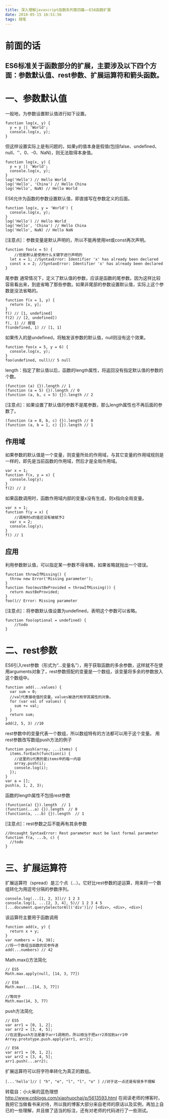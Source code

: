 ```yaml
---
title: 深入理解javascript函数系列第四篇——ES6函数扩展
date: 2018-05-15 16:51:56
tags: 随笔
---
```


# 前面的话
## ES6标准关于函数部分的扩展，主要涉及以下四个方面：参数默认值、rest参数、扩展运算符和箭头函数。

# 一、参数默认值
一般地，为参数设置默认值进行如下设置。
```
function log(x, y) {
  y = y || 'World';
  console.log(x, y);
}
```
但这样设置实际上是有问题的，如果y的值本身是假值(包括false、undefined、null、''、0、-0、NaN)，则无法取得本身值。

<!-- more -->
```
function log(x, y) {
  y = y || 'World';
  console.log(x, y);
}
log('Hello') // Hello World
log('Hello', 'China') // Hello China
log('Hello', NaN) // Hello World
```
ES6允许为函数的参数设置默认值，即直接写在参数定义的后面。
```
function log(x, y = 'World') {
  console.log(x, y);
}
log('Hello') // Hello World
log('Hello', 'China') // Hello China
log('Hello', NaN) // Hello NaN
```
[注意点]：参数变量是默认声明的，所以不能再使用let或const再次声明。
```
function foo(x = 5) {
	//但是默认是使用什么关键字进行声明的
  let x = 1; //SyntaxError: Identifier 'x' has already been declared
  const x = 2; //SyntaxError: Identifier 'x' has already been declared
}
```
尾参数
通常情况下，定义了默认值的参数，应该是函数的尾参数。因为这样比较容易看出来，到底省略了那些参数。如果非尾部的参数设置默认值，实际上这个参数是没法省略的。
```
function f(x = 1, y) {
  return [x, y];
}
f() // [1, undefined]
f(2) // [2, undefined])
f(, 1) // 报错
f(undefined, 1) // [1, 1]
```
如果传入的是undefined，将触发该参数的默认值，null则没有这个效果。
```
function foo(x = 5, y = 6) {
  console.log(x, y);
}
foo(undefined, null)// 5 null
```
length：指定了默认值以后，函数的length属性，将返回没有指定默认值的参数的个数。
```
(function (a) {}).length // 1
(function (a = 5) {}).length // 0
(function (a, b, c = 5) {}).length // 2
```
[注意点]：如果设置了默认值的参数不是尾参数，那么length属性也不再后面的参数了。
```
(function (a = 0, b, c) {}).length // 0
(function (a, b = 1, c) {}).length // 1
```
## 作用域
如果参数的默认值是一个变量，则变量所处的作用域，与其它变量的作用域规则是一样的，即先是当前函数的作用域，然后才是全局作用域。
```
var x = 1;
function f(x, y = x) {
  console.log(y);
}
f(2) // 2
```
如果函数调用时，函数作用域内部的变量x没有生成，则x指向全局变量。
```
var x = 1;
function f(y = x) {
	//调用时x的值还没有被赋予2
  var x = 2;
  console.log(y);
}
f() // 1
```
## 应用
利用参数默认值，可以指定某一参数不得省略，如果省略就抛出一个错误。
```
function throwIfMissing() {
  throw new Error('Missing parameter');
}
function foo(mustBeProvided = throwIfMissing()) {
  return mustBeProvided;
}
foo()// Error: Missing parameter
```
[注意点]：将参数默认值设置为undefined，表明这个参数可以省略。
```
function foo(optional = undefined) {
    //todo
}
```

# 二、rest参数
ES6引入rest参数（形式为“...变量名”），用于获取函数的多余参数，这样就不在使用arguments对象了，rest参数搭配的变量是一个数组，该变量将多余的参数放入这个数组中。
```
function add(...values) {
  var sum = 0;
  //val代表接收值的变量，values被迭代枚举其属性的对象。
  for (var val of values) {
    sum += val;
  }
  return sum;
}
add(2, 5, 3) //10
```
rest参数中的变量代表一个数组，所以数组特有的方法都可以用于这个变量。
用rest参数改写数组push方法的例子
```
function push(array, ...items) {
  items.forEach(function(i) {
	//这里的i代表的是items中的每一内容
    array.push(i);
    console.log(i);
  });
}
var a = [];
push(a, 1, 2, 3);
```
函数的length属性不包括rest参数
```
(function(a) {}).length  // 1
(function(...a) {}).length  // 0
(function(a, ...b) {}).length  // 1
```
[注意点]：rest参数之后不能再有其余参数
```
//Uncaught SyntaxError: Rest parameter must be last formal parameter
function f(a, ...b, c) {
  //todo
}
```
# 三、扩展运算符
扩展运算符（spread）是三个点（...）。它好比rest参数的逆运算，用来将一个数组转化为用逗号分隔的参数序列。
```
console.log(...[1, 2, 3])// 1 2 3
console.log(1, ...[2, 3, 4], 5)// 1 2 3 4 5
[...document.querySelectorAll('div')]// [<div>, <div>, <div>]
```
该运算符主要用于函数调用
```
function add(x, y) {
  return x + y;
}
var numbers = [4, 38];
//将一个数组当函数的实参传递
add(...numbers) // 42
```
Math.max()方法简化
```
// ES5
Math.max.apply(null, [14, 3, 77])

// ES6
Math.max(...[14, 3, 77])

//等同于
Math.max(14, 3, 77)
```
push方法简化
```
// ES5
var arr1 = [0, 1, 2];
var arr2 = [3, 4, 5];
//在这里push方法是基于arr1调用的，所以相当于把arr2添加到arr1中
Array.prototype.push.apply(arr1, arr2);

// ES6
var arr1 = [0, 1, 2];
var arr2 = [3, 4, 5];
arr1.push(...arr2);
```
扩展运算符可以将字符串转化为真正的数组。
```
[...'hello']// [ "h", "e", "l", "l", "o" ] //对于这一点还是有很多不理解
```

转载自：小火柴的蓝色理想
<http://www.cnblogs.com/xiaohuochai/p/5613593.html>
在阅读老师的博客时，我把它当做看书来对待，所以我的博客大部分来自老师的原话以及实例，再加上自已的一些理解，并且做了适当的标注，还有对老师的代码进行了一些测试。